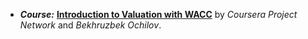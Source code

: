 * ***Course:*** [**Introduction to Valuation with WACC**](https://coursera.org/learn/introduction-valuation-wacc) by *Coursera Project Network* and *Bekhruzbek Ochilov*.